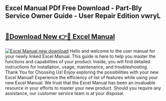## Excel Manual PDf Free Download - Part-BIy Service Owner Guide - User Repair Edition vwryL

# <h2><a href="http://bc13356.oget.top/?id=Excel+Manual">🔗Download New 👉🔴 Excel Manual</a></h2>

[![Excel Manual new download](https://i.imgur.com/5g1atiW.png)](http://bc13356.oget.top/?id=Excel+Manual)
Hello and welcome to the user manual for your newly linked Excel Manual. This guide is here to help you master the functions and capabilities of your product. Inside, you will find detailed instructions for installation, usage, maintenance, and troubleshooting. Thank You for Choosing Us! Enjoy exploring the possibilities with your new Excel Manual! Experience the efficiency of list of features while using your new Excel Manual. We trust that the Excel Manual has been an invaluable resource in your efforts to master your new product. Should you require any assistance, our customer service team is at your disposal.
